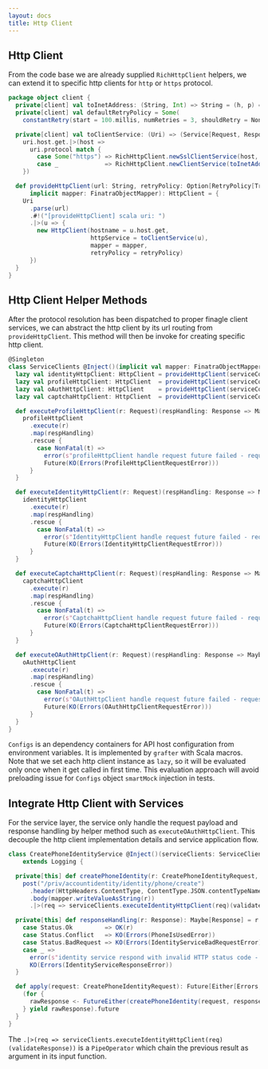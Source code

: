```yaml
---
layout: docs
title: Http Client
---
```

## Http Client

From the code base we are already supplied `RichHttpClient` helpers, we can extend it to specific http clients for `http` or `https` protocol.

```scala
package object client {
  private[client] val toInetAddress: (String, Int) => String = (h, p) => s"inet!$h:$p"
  private[client] val defaultRetryPolicy = Some(
    constantRetry(start = 100.millis, numRetries = 3, shouldRetry = NonFatalExceptions))

  private[client] val toClientService: (Uri) => (Service[Request, Response]) = uri =>
    uri.host.get.|>(host =>
      uri.protocol match {
        case Some("https") => RichHttpClient.newSslClientService(host, toInetAddress(host, 443))
        case _             => RichHttpClient.newClientService(toInetAddress(host, uri.port.getOrElse(80)))
    })

  def provideHttpClient(url: String, retryPolicy: Option[RetryPolicy[Try[Response]]] = defaultRetryPolicy)(
      implicit mapper: FinatraObjectMapper): HttpClient = {
    Uri
      .parse(url)
      .#!("[provideHttpClient] scala uri: ")
      .|>(u => {
        new HttpClient(hostname = u.host.get,
                       httpService = toClientService(u),
                       mapper = mapper,
                       retryPolicy = retryPolicy)
      })
  }
}
```  

## Http Client Helper Methods

After the protocol resolution has been dispatched to proper finagle client services, we can abstract the http client by its url routing from `provideHttpClient`. This method will then be invoke for creating specific http client.  

```scala
@Singleton
class ServiceClients @Inject()(implicit val mapper: FinatraObjectMapper, serviceConfigs: Configs) extends Logging {
  lazy val identityHttpClient: HttpClient = provideHttpClient(serviceConfigs.hostConfig.identityHost)
  lazy val profileHttpClient: HttpClient  = provideHttpClient(serviceConfigs.hostConfig.profileHost)
  lazy val oAuthHttpClient: HttpClient    = provideHttpClient(serviceConfigs.hostConfig.oAuthHost)
  lazy val captchaHttpClient: HttpClient  = provideHttpClient(serviceConfigs.hostConfig.captchaHost)

  def executeProfileHttpClient(r: Request)(respHandling: Response => Maybe[Response]): Future[Maybe[Response]] = {
    profileHttpClient
      .execute(r)
      .map(respHandling)
      .rescue {
        case NonFatal(t) =>
          error(s"profileHttpClient handle request future failed - request: $r | exception: $t")
          Future(KO(Errors(ProfileHttpClientRequestError)))
      }
  }

  def executeIdentityHttpClient(r: Request)(respHandling: Response => Maybe[Response]): Future[Maybe[Response]] = {
    identityHttpClient
      .execute(r)
      .map(respHandling)
      .rescue {
        case NonFatal(t) =>
          error(s"IdentityHttpClient handle request future failed - request: $r | exception: $t")
          Future(KO(Errors(IdentityHttpClientRequestError)))
      }
  }

  def executeCaptchaHttpClient(r: Request)(respHandling: Response => Maybe[Response]): Future[Maybe[Response]] = {
    captchaHttpClient
      .execute(r)
      .map(respHandling)
      .rescue {
        case NonFatal(t) =>
          error(s"CaptchaHttpClient handle request future failed - request: $r | exception: $t")
          Future(KO(Errors(CaptchaHttpClientRequestError)))
      }
  }

  def executeOAuthHttpClient(r: Request)(respHandling: Response => Maybe[Response]): Future[Maybe[Response]] = {
    oAuthHttpClient
      .execute(r)
      .map(respHandling)
      .rescue {
        case NonFatal(t) =>
          error(s"OAuthHttpClient handle request future failed - request: $r | exception: $t")
          Future(KO(Errors(OAuthHttpClientRequestError)))
      }
  }
}
```  

`Configs` is an dependency containers for API host configuration from environment variables. It is implemented by `grafter` with Scala macros. Note that we set each http client instance as `lazy`, so it will be evaluated only once when it get called in first time. This evaluation approach will avoid preloading issue for `Configs` object `smartMock` injection in tests.  

## Integrate Http Client with Services

For the service layer, the service only handle the request payload and response handling by helper method such as `executeOAuthHttpClient`. This decouple the http client implementation details and service application flow.  

```scala
class CreatePhoneIdentityService @Inject()(serviceClients: ServiceClients, mapper: FinatraObjectMapper)
    extends Logging {

  private[this] def createPhoneIdentity(r: CreatePhoneIdentityRequest, validateResponse: Response => Maybe[Response]) =
    post("/priv/accountidentity/identity/phone/create")
      .header(HttpHeaders.ContentType, ContentType.JSON.contentTypeName)
      .body(mapper.writeValueAsString(r))
      .|>(req => serviceClients.executeIdentityHttpClient(req)(validateResponse))

  private[this] def responseHandling(r: Response): Maybe[Response] = r.status match {
    case Status.Ok         => OK(r)
    case Status.Conflict   => KO(Errors(PhoneIsUsedError))
    case Status.BadRequest => KO(Errors(IdentityServiceBadRequestError))
    case _ =>
      error(s"identity service respond with invalid HTTP status code - $r")
      KO(Errors(IdentityServiceResponseError))
  }

  def apply(request: CreatePhoneIdentityRequest): Future[Either[Errors, CreateIdentityResponse]] = {
    (for {
      rawResponse <- FutureEither(createPhoneIdentity(request, responseHandling))
    } yield rawResponse).future
  }
}
```

The `.|>(req => serviceClients.executeIdentityHttpClient(req)(validateResponse))` is a `PipeOperator` which chain the previous result as argument in its input function.  
